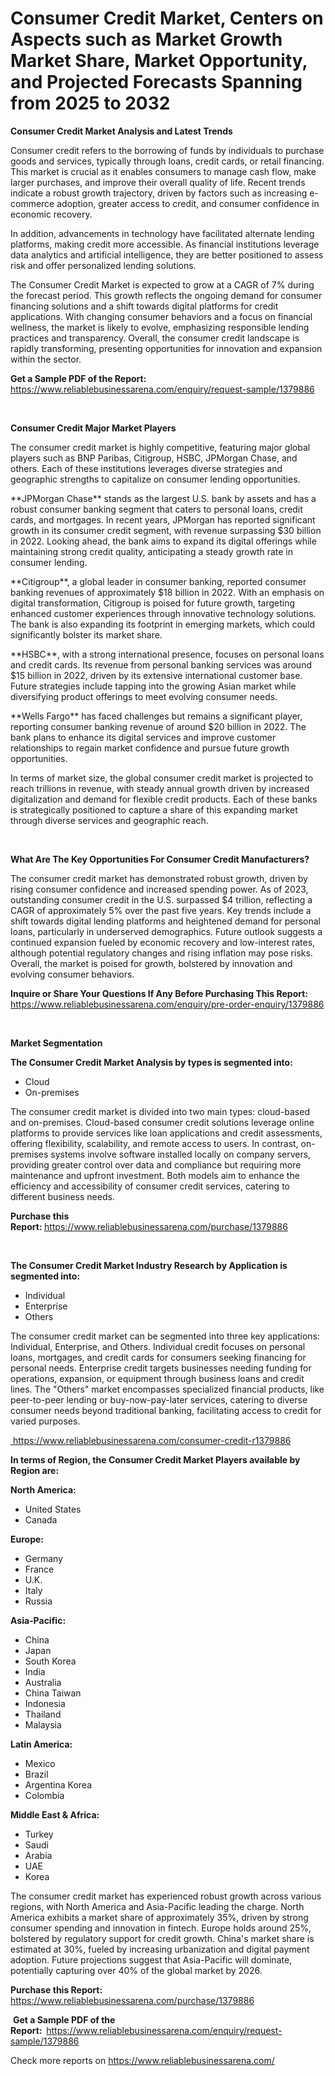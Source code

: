 <p><h1>Consumer Credit Market, Centers on Aspects such as Market Growth Market Share, Market Opportunity, and Projected Forecasts Spanning from 2025 to 2032</h1></p><p><strong>Consumer Credit Market Analysis and Latest Trends</strong></p>
<p><p>Consumer credit refers to the borrowing of funds by individuals to purchase goods and services, typically through loans, credit cards, or retail financing. This market is crucial as it enables consumers to manage cash flow, make larger purchases, and improve their overall quality of life. Recent trends indicate a robust growth trajectory, driven by factors such as increasing e-commerce adoption, greater access to credit, and consumer confidence in economic recovery. </p><p>In addition, advancements in technology have facilitated alternate lending platforms, making credit more accessible. As financial institutions leverage data analytics and artificial intelligence, they are better positioned to assess risk and offer personalized lending solutions. </p><p>The Consumer Credit Market is expected to grow at a CAGR of 7% during the forecast period. This growth reflects the ongoing demand for consumer financing solutions and a shift towards digital platforms for credit applications. With changing consumer behaviors and a focus on financial wellness, the market is likely to evolve, emphasizing responsible lending practices and transparency. Overall, the consumer credit landscape is rapidly transforming, presenting opportunities for innovation and expansion within the sector.</p></p>
<p><strong>Get a Sample PDF of the Report:&nbsp;</strong> <a href="https://www.reliablebusinessarena.com/enquiry/request-sample/1379886?utm_campaign=2182&utm_medium=2&utm_source=Github&utm_content=ia&utm_term=11032025&utm_id=consumer-credit">https://www.reliablebusinessarena.com/enquiry/request-sample/1379886</a></p>
<p>&nbsp;</p>
<p><strong>Consumer Credit Major Market Players</strong></p>
<p><p>The consumer credit market is highly competitive, featuring major global players such as BNP Paribas, Citigroup, HSBC, JPMorgan Chase, and others. Each of these institutions leverages diverse strategies and geographic strengths to capitalize on consumer lending opportunities.</p><p>**JPMorgan Chase** stands as the largest U.S. bank by assets and has a robust consumer banking segment that caters to personal loans, credit cards, and mortgages. In recent years, JPMorgan has reported significant growth in its consumer credit segment, with revenue surpassing $30 billion in 2022. Looking ahead, the bank aims to expand its digital offerings while maintaining strong credit quality, anticipating a steady growth rate in consumer lending.</p><p>**Citigroup**, a global leader in consumer banking, reported consumer banking revenues of approximately $18 billion in 2022. With an emphasis on digital transformation, Citigroup is poised for future growth, targeting enhanced customer experiences through innovative technology solutions. The bank is also expanding its footprint in emerging markets, which could significantly bolster its market share.</p><p>**HSBC**, with a strong international presence, focuses on personal loans and credit cards. Its revenue from personal banking services was around $15 billion in 2022, driven by its extensive international customer base. Future strategies include tapping into the growing Asian market while diversifying product offerings to meet evolving consumer needs.</p><p>**Wells Fargo** has faced challenges but remains a significant player, reporting consumer banking revenue of around $20 billion in 2022. The bank plans to enhance its digital services and improve customer relationships to regain market confidence and pursue future growth opportunities.</p><p>In terms of market size, the global consumer credit market is projected to reach trillions in revenue, with steady annual growth driven by increased digitalization and demand for flexible credit products. Each of these banks is strategically positioned to capture a share of this expanding market through diverse services and geographic reach.</p></p>
<p>&nbsp;</p>
<p><strong>What Are The Key Opportunities For Consumer Credit Manufacturers?</strong></p>
<p><p>The consumer credit market has demonstrated robust growth, driven by rising consumer confidence and increased spending power. As of 2023, outstanding consumer credit in the U.S. surpassed $4 trillion, reflecting a CAGR of approximately 5% over the past five years. Key trends include a shift towards digital lending platforms and heightened demand for personal loans, particularly in underserved demographics. Future outlook suggests a continued expansion fueled by economic recovery and low-interest rates, although potential regulatory changes and rising inflation may pose risks. Overall, the market is poised for growth, bolstered by innovation and evolving consumer behaviors.</p></p>
<p><strong>Inquire or Share Your Questions If Any Before Purchasing This Report:</strong> <a href="https://www.reliablebusinessarena.com/enquiry/pre-order-enquiry/1379886?utm_campaign=2182&utm_medium=2&utm_source=Github&utm_content=ia&utm_term=11032025&utm_id=consumer-credit">https://www.reliablebusinessarena.com/enquiry/pre-order-enquiry/1379886</a></p>
<p>&nbsp;</p>
<p><strong>Market Segmentation</strong></p>
<p><strong>The Consumer Credit Market Analysis by types is segmented into:</strong></p>
<p><ul><li>Cloud</li><li>On-premises</li></ul></p>
<p><p>The consumer credit market is divided into two main types: cloud-based and on-premises. Cloud-based consumer credit solutions leverage online platforms to provide services like loan applications and credit assessments, offering flexibility, scalability, and remote access to users. In contrast, on-premises systems involve software installed locally on company servers, providing greater control over data and compliance but requiring more maintenance and upfront investment. Both models aim to enhance the efficiency and accessibility of consumer credit services, catering to different business needs.</p></p>
<p><strong>Purchase this Report:&nbsp;</strong><a href="https://www.reliablebusinessarena.com/purchase/1379886?utm_campaign=2182&utm_medium=2&utm_source=Github&utm_content=ia&utm_term=11032025&utm_id=consumer-credit">https://www.reliablebusinessarena.com/purchase/1379886</a></p>
<p>&nbsp;</p>
<p><strong>The Consumer Credit Market Industry Research by Application is segmented into:</strong></p>
<p><ul><li>Individual</li><li>Enterprise</li><li>Others</li></ul></p>
<p><p>The consumer credit market can be segmented into three key applications: Individual, Enterprise, and Others. Individual credit focuses on personal loans, mortgages, and credit cards for consumers seeking financing for personal needs. Enterprise credit targets businesses needing funding for operations, expansion, or equipment through business loans and credit lines. The "Others" market encompasses specialized financial products, like peer-to-peer lending or buy-now-pay-later services, catering to diverse consumer needs beyond traditional banking, facilitating access to credit for varied purposes.</p></p>
<p><a href="https://www.reliablebusinessarena.com/consumer-credit-r1379886?utm_campaign=2182&utm_medium=2&utm_source=Github&utm_content=ia&utm_term=11032025&utm_id=consumer-credit">&nbsp;https://www.reliablebusinessarena.com/consumer-credit-r1379886</a></p>
<p><strong>In terms of Region, the Consumer Credit Market Players available by Region are:</strong></p>
<p>
    <p> <strong> North America: </strong>
        <ul>
            <li>United States</li>
            <li>Canada</li>
        </ul>
        </p> 
    <p> <strong> Europe: </strong>
        <ul>
            <li>Germany</li>
            <li>France</li>
            <li>U.K.</li>
            <li>Italy</li>
            <li>Russia</li>
        </ul>
        </p> 
    <p> <strong> Asia-Pacific: </strong>
        <ul>
            <li>China</li>
            <li>Japan</li>
            <li>South Korea</li>
            <li>India</li>
            <li>Australia</li>
            <li>China Taiwan</li>
            <li>Indonesia</li>
            <li>Thailand</li>
            <li>Malaysia</li>
        </ul>
        </p> 
    <p> <strong> Latin America: </strong>
        <ul>
            <li>Mexico</li>
            <li>Brazil</li>
            <li>Argentina Korea</li>
            <li>Colombia</li>
        </ul>
        </p> 
    <p> <strong> Middle East & Africa: </strong>
        <ul>
            <li>Turkey</li>
            <li>Saudi</li>
            <li>Arabia</li>
            <li>UAE</li>
            <li>Korea</li>
        </ul>
    </p>
    </p>
<p><p>The consumer credit market has experienced robust growth across various regions, with North America and Asia-Pacific leading the charge. North America exhibits a market share of approximately 35%, driven by strong consumer spending and innovation in fintech. Europe holds around 25%, bolstered by regulatory support for credit growth. China's market share is estimated at 30%, fueled by increasing urbanization and digital payment adoption. Future projections suggest that Asia-Pacific will dominate, potentially capturing over 40% of the global market by 2026.</p></p>
<p><strong>Purchase this Report: </strong><a href="https://www.reliablebusinessarena.com/purchase/1379886?utm_campaign=2182&utm_medium=2&utm_source=Github&utm_content=ia&utm_term=11032025&utm_id=consumer-credit">https://www.reliablebusinessarena.com/purchase/1379886</a></p>
<p>&nbsp;<strong>Get a Sample PDF of the Report:&nbsp;&nbsp;</strong><a href="https://www.reliablebusinessarena.com/enquiry/request-sample/1379886?utm_campaign=2182&utm_medium=2&utm_source=Github&utm_content=ia&utm_term=11032025&utm_id=consumer-credit">https://www.reliablebusinessarena.com/enquiry/request-sample/1379886</a></p>
<p><strong></strong></p>
<p>Check more reports on <a href="https://www.reliablebusinessarena.com/?utm_campaign=2182&utm_medium=2&utm_source=Github&utm_content=ia&utm_term=11032025&utm_id=consumer-credit">https://www.reliablebusinessarena.com/</a></p>